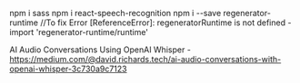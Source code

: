 npm i sass
npm i react-speech-recognition
npm i --save regenerator-runtime //To fix Error [ReferenceError]: regeneratorRuntime is not defined - import 'regenerator-runtime/runtime'

AI Audio Conversations Using OpenAI Whisper - https://medium.com/@david.richards.tech/ai-audio-conversations-with-openai-whisper-3c730a9c7123